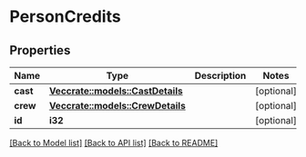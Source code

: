 # PersonCredits

## Properties

Name | Type | Description | Notes
------------ | ------------- | ------------- | -------------
**cast** | [**Vec<crate::models::CastDetails>**](CastDetails.md) |  | [optional] 
**crew** | [**Vec<crate::models::CrewDetails>**](CrewDetails.md) |  | [optional] 
**id** | **i32** |  | [optional] 

[[Back to Model list]](../README.md#documentation-for-models) [[Back to API list]](../README.md#documentation-for-api-endpoints) [[Back to README]](../README.md)



